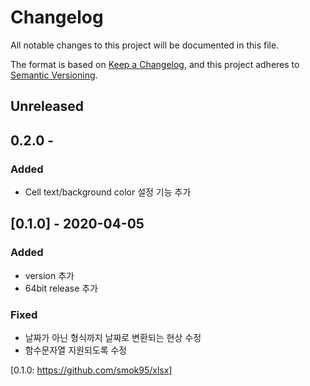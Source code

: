 # Changelog
All notable changes to this project will be documented in this file.

The format is based on [Keep a Changelog](https://keepachangelog.com/en/1.0.0/),
and this project adheres to [Semantic Versioning](https://semver.org/spec/v2.0.0.html).

## Unreleased

## 0.2.0 - 
### Added
- Cell text/background color 설정 기능 추가

## [0.1.0] - 2020-04-05
### Added
- version 추가
- 64bit release 추가

### Fixed
- 날짜가 아닌 형식까지 날짜로 변환되는 현상 수정
- 함수문자열 지원되도록 수정

[0.1.0: https://github.com/smok95/xlsx]

